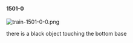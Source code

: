 #### 1501-0
![train-1501-0-0.png](https://github.com/lil-lab/nlvr/raw/master/nlvr/train/images/4/train-1501-0-0.png "train-1501-0-0.png")

there is a black object touching the bottom base